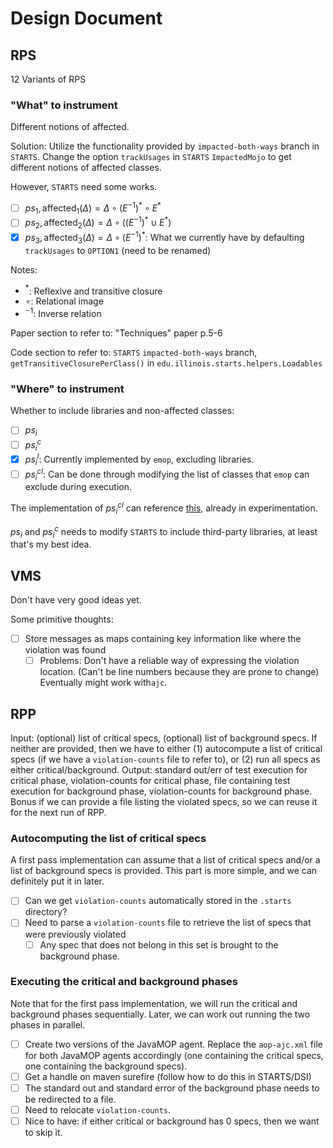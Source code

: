 # Design Document

## RPS

12 Variants of RPS

### "What" to instrument

Different notions of affected.

Solution: Utilize the functionality provided by `impacted-both-ways` branch in `STARTS`. Change the option `trackUsages` in `STARTS` `ImpactedMojo` to get different notions of affected classes.

However, `STARTS` need some works.

- [ ] $ps_1, \text{affected}_1(\Delta) = \Delta \circ (E^{-1})^* \circ E^*$
- [ ] $ps_2, \text{affected}_2(\Delta) = \Delta \circ ((E^{-1})^* \cup E^*)$
- [x] $ps_3, \text{affected}_3(\Delta) = \Delta \circ (E^{-1})^*$: What we currently have by defaulting `trackUsages` to `OPTION1` (need to be renamed)

Notes:

* $^*$: Reflexive and transitive closure
* $\circ$: Relational image
* $^{-1}$: Inverse relation

Paper section to refer to: "Techniques" paper p.5-6

Code section to refer to: `STARTS` `impacted-both-ways` branch, `getTransitiveClosurePerClass()` in `edu.illinois.starts.helpers.Loadables`

### "Where" to instrument

Whether to include libraries and non-affected classes:

- [ ] $ps_i$
- [ ] $ps_i^{c}$
- [x] $ps_i^{l}$: Currently implemented by `emop`, excluding libraries.
- [ ] $ps_i^{cl}$: Can be done through modifying the list of classes that `emop` can exclude during execution.

The implementation of $ps_i^{cl}$ can reference [this](https://github.com/thenewpyjiang/emop/commit/5ffd29ee744c8b728f315f113bbe0fe5126606c7), already in experimentation.

$ps_i$ and $ps_i^c$ needs to modify `STARTS` to include third-party libraries, at least that's my best idea.

## VMS

Don't have very good ideas yet.

Some primitive thoughts:

- [ ] Store messages as maps containing key information like where the violation was found
  - [ ] Problems: Don't have a reliable way of expressing the violation location. (Can't be line numbers because they are prone to change) Eventually might work with`ajc`.

## RPP

Input: (optional) list of critical specs, (optional) list of background specs. If neither are provided, then we have to either (1) autocompute a list of critical specs (if we have a `violation-counts` file to refer to), or (2) run all specs as either critical/background.
Output: standard out/err of test execution for critical phase, violation-counts for critical phase, file containing test execution for background phase, violation-counts for background phase. Bonus if we can provide a file listing the violated specs, so we can reuse it for the next run of RPP.

### Autocomputing the list of critical specs
A first pass implementation can assume that a list of critical specs and/or a list of background specs is provided. This part is more simple, and we can definitely put it in later.
- [ ] Can we get `violation-counts` automatically stored in the `.starts` directory?
- [ ] Need to parse a `violation-counts` file to retrieve the list of specs that were previously violated
  - [ ] Any spec that does not belong in this set is brought to the background phase.

### Executing the critical and background phases
Note that for the first pass implementation, we will run the critical and background phases sequentially. Later, we can work out running the two phases in parallel.
- [ ] Create two versions of the JavaMOP agent. Replace the `aop-ajc.xml` file for both JavaMOP agents accordingly (one containing the critical specs, one containing the background specs).
- [ ] Get a handle on maven surefire (follow how to do this in STARTS/DSI)
- [ ] The standard out and standard error of the background phase needs to be redirected to a file.
- [ ] Need to relocate `violation-counts`.
- [ ] Nice to have: if either critical or background has 0 specs, then we want to skip it.
